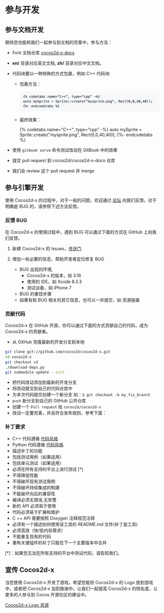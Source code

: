 # 参与开发

## 参与文档开发

期待您也能和我们一起参与到文档的完善中，参与方法：

* Fork 文档仓库 [cocos2d-x-docs](https://github.com/cocos2d/cocos2d-x-docs)
* **en/** 目录对应英文文档, **zh/** 目录对应中文文档。
* 代码块要以一种特殊的方式包裹，例如 C++ 代码块:

  * 包裹方法：

    ![](res/codeblock.png)

  * 最终效果：

    {% codetabs name="C++", type="cpp" -%}
    auto mySprite = Sprite::create("mysprite.png", Rect(0,0,40,40));
    {%- endcodetabs %}

* 使用 `gitbook serve` 命令测试改动在 GitBook 中的效果
* 提交 pull request 到 cocos2d/cocos2d-x-docs 仓库
* 我们会 review 这个 pull request 并 merge

## 参与引擎开发

使用 Cocos2d-x 的过程中，对于一般的问题，欢迎通过 [论坛](http://forum.cocos.com/c/cocos2d-x) 向我们反馈。对于明确是 BUG 的，请参照下述方法反馈。

### 反馈 BUG

在 Cocos2d-x 的使用过程中，遇到 BUG 可以通过下面的方式在 GitHub 上向我们反馈。

1.  新建 Cocos2d-x 的 Issues，[传送门](https://github.com/cocos2d/cocos2d-x/issues/new)

1.  增加一些必要的信息，帮助开发者定位修复 BUG
    * BUG 出现的环境,
      * Cocos2d-x 的版本，如 3.16
      * 使用的 IDE，如 Xcode 8.3.3
      * 测试设备，如 iPhone 7
    * BUG 的重现步骤
    * 如果有和 BUG 相关的其它信息，也可以一并提交，如 资源链接

### 贡献代码

Cocos2d-x 在 GitHub 开源，你可以通过下面的方式贡献自己的代码，成为 Cocos2d-x 的贡献者。

* 从 GitHub 克隆最新的开发分支到本地

```bash
git clone git://github.com/cocos2d/cocos2d-x.git
cd cocos2d-x
git checkout v3
./download-deps.py
git submodule update --init
```

* 把代码改动添加到最新的开发分支
* 将改动提交到自己的代码仓库中
* 为本次代码提交创建一个新分支 如：`$ git checkout -b my_fix_branch`
* `push` 新分支到自己的 GitHub 公共仓库
* 创建一个 `Pull request` 给 `cocos2d/cocos2d-x`
* 改动一定要完善，并且符合发布规则，参考下面：

### 补丁要求

* C++ 代码遵循 [代码风格](https://github.com/cocos2d/cocos2d-x/blob/v3/docs/CODING_STYLE.md)
* Python 代码遵循 [代码风格](https://www.python.org/dev/peps/pep-0008/)
* 描述补丁的功能
* 包括测试用例（如果适用）
* 包括单元测试（如果适用）
* 必须在所有支持的平台上进行测试 [*]
* 不得降低性能
* 不得破坏现有测试用例
* 不得破坏持续集成的构建
* 不能破坏向后的兼容性
* 编译必须无错误,无告警
* 新的 API 必须易于使用
* 代码必须易于扩展和维护
* C ++ API 需要按照 Doxygen 注释规范注释
* 必须有一个描述如何使用该工具的 README.md 文件(补丁是工具)
* 必须高效（快/低内存需求）
* 不能重复现有的代码
* 重构关键组件的补丁只能在下一个主要版本中合并

[*]：如果您无法在所有支持的平台中测试代码，请告知我们。

## 宣传 Cocos2d-x

当您使用 Cocos2d-x 开发了游戏，希望您能将 Cocos2d-x 的 Logo 放到游戏中，或者把 Cocos2d-x 加到致谢中。让我们一起提高 Cocos2d-x 的知名度，让更多的人参与到 Cocos 开源社区的建设中。

[Cocos2d-x Logo 资源](http://www.cocos2d-x.org/images/logo.png)
